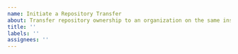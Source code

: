 ```yaml
---
name: Initiate a Repository Transfer
about: Transfer repository ownership to an organization on the same instance.
title: ''
labels: ''
assignees: ''
---
```



